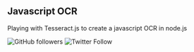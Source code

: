 ﻿
## Javascript OCR

Playing with Tesseract.js to create a javascript OCR in node.js

![GitHub followers](https://img.shields.io/github/followers/alexleybourne?style=social)
![Twitter Follow](https://img.shields.io/twitter/follow/AlexLeybourne?style=social)
